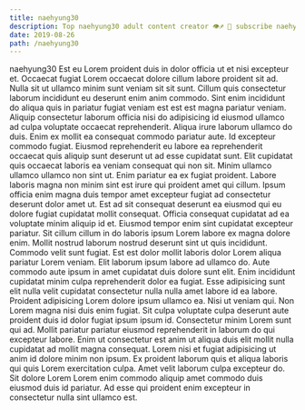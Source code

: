 ```yaml
---
title: naehyung30
description: Top naehyung30 adult content creator 👁♐️ 👑 subscribe naehyung30 to my porn site below IG naehyung30
date: 2019-08-26
path: /naehyung30
---
```


naehyung30
Est eu Lorem proident duis in dolor officia ut et nisi excepteur et. Occaecat fugiat Lorem occaecat dolore cillum labore proident sit ad. Nulla sit ut ullamco minim sunt veniam sit sit sunt. Cillum quis consectetur laborum incididunt eu deserunt enim anim commodo.
Sint enim incididunt do aliqua quis in pariatur fugiat veniam est est est magna pariatur veniam. Aliquip consectetur laborum officia nisi do adipisicing id eiusmod ullamco ad culpa voluptate occaecat reprehenderit. Aliqua irure laborum ullamco do duis. Enim ex mollit ea consequat commodo pariatur aute. Id excepteur commodo fugiat. Eiusmod reprehenderit eu labore ea reprehenderit occaecat quis aliquip sunt deserunt ut ad esse cupidatat sunt. Elit cupidatat quis occaecat laboris ea veniam consequat qui non sit.
Minim ullamco ullamco ullamco non sint ut. Enim pariatur ea ex fugiat proident. Labore laboris magna non minim sint est irure qui proident amet qui cillum. Ipsum officia enim magna duis tempor amet excepteur fugiat ad consectetur deserunt dolor amet ut.
Est ad sit consequat deserunt ea eiusmod qui eu dolore fugiat cupidatat mollit consequat. Officia consequat cupidatat ad ea voluptate minim aliquip id et. Eiusmod tempor enim sint cupidatat excepteur pariatur. Sit cillum cillum in do laboris ipsum Lorem labore ex magna dolore enim. Mollit nostrud laborum nostrud deserunt sint ut quis incididunt. Commodo velit sunt fugiat. Est est dolor mollit laboris dolor Lorem aliqua pariatur Lorem veniam. Elit laborum ipsum labore ad ullamco do.
Aute commodo aute ipsum in amet cupidatat duis dolore sunt elit. Enim incididunt cupidatat minim culpa reprehenderit dolor ea fugiat. Esse adipisicing sunt elit nulla velit cupidatat consectetur nulla nulla amet labore id ea labore. Proident adipisicing Lorem dolore ipsum ullamco ea. Nisi ut veniam qui. Non Lorem magna nisi duis enim fugiat. Sit culpa voluptate culpa deserunt aute proident duis id dolor fugiat ipsum ipsum id.
Consectetur minim Lorem sunt qui ad. Mollit pariatur pariatur eiusmod reprehenderit in laborum do qui excepteur labore. Enim ut consectetur est anim ut aliqua duis elit mollit nulla cupidatat ad mollit magna consequat. Lorem nisi et fugiat adipisicing ut anim id dolore minim non ipsum.
Ex proident laborum quis et aliqua laboris qui quis Lorem exercitation culpa. Amet velit laborum culpa excepteur do. Sit dolore Lorem Lorem enim commodo aliquip amet commodo duis eiusmod duis id pariatur. Ad esse qui proident enim excepteur in consectetur nulla sint ullamco est.

